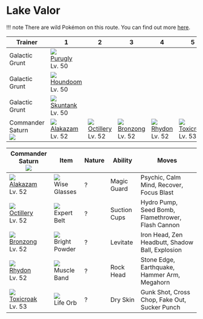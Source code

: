 # Lake Valor

!!! note
    There are wild Pokémon on this route. You can find out more [here](../../wild_pokemon/lake_valor/).


Trainer                         | 1                                | 2                                 | 3                                | 4                              | 5
---                             | ---                              | ---                               | ---                              | ---                            | ---
Galactic Grunt                  | ![][432]<br>[Purugly]<br>Lv. 50  | &nbsp;                            | &nbsp;                           | &nbsp;                         | &nbsp;
Galactic Grunt                  | ![][229]<br>[Houndoom]<br>Lv. 50 | &nbsp;                            | &nbsp;                           | &nbsp;                         | &nbsp;
Galactic Grunt                  | ![][435]<br>[Skuntank]<br>Lv. 50 | &nbsp;                            | &nbsp;                           | &nbsp;                         | &nbsp;
Commander Saturn<br>![][saturn] | ![][065]<br>[Alakazam]<br>Lv. 52 | ![][224]<br>[Octillery]<br>Lv. 52 | ![][437]<br>[Bronzong]<br>Lv. 52 | ![][112]<br>[Rhydon]<br>Lv. 52 | ![][454]<br>[Toxicroak]<br>Lv. 53

Commander Saturn<br>![][saturn]   | Item                                | Nature | Ability      | Moves
---                               | ---                                 | ---    | ---          | ---
![][065]<br>[Alakazam]<br>Lv. 52  | ![][wise-glasses]<br>Wise Glasses   | ?      | Magic Guard  | Psychic, Calm Mind, Recover, Focus Blast
![][224]<br>[Octillery]<br>Lv. 52 | ![][expert-belt]<br>Expert Belt     | ?      | Suction Cups | Hydro Pump, Seed Bomb, Flamethrower, Flash Cannon
![][437]<br>[Bronzong]<br>Lv. 52  | ![][bright-powder]<br>Bright Powder | ?      | Levitate     | Iron Head, Zen Headbutt, Shadow Ball, Explosion
![][112]<br>[Rhydon]<br>Lv. 52    | ![][muscle-band]<br>Muscle Band     | ?      | Rock Head    | Stone Edge, Earthquake, Hammer Arm, Megahorn
![][454]<br>[Toxicroak]<br>Lv. 53 | ![][life-orb]<br>Life Orb           | ?      | Dry Skin     | Gunk Shot, Cross Chop, Fake Out, Sucker Punch

[Alakazam]: ../../pokemon_changes/065/
[Rhydon]: ../../pokemon_changes/112/
[Octillery]: ../../pokemon_changes/224/
[Houndoom]: ../../pokemon_changes/229/
[Purugly]: ../../pokemon_changes/432/
[Skuntank]: ../../pokemon_changes/435/
[Bronzong]: ../../pokemon_changes/437/
[Toxicroak]: ../../pokemon_changes/454/
[bright-powder]: ../img/items/bright-powder.png
[expert-belt]: ../img/items/expert-belt.png
[life-orb]: ../img/items/life-orb.png
[muscle-band]: ../img/items/muscle-band.png
[wise-glasses]: ../img/items/wise-glasses.png
[065]: ../img/pokemon/065.png
[112]: ../img/pokemon/112.png
[224]: ../img/pokemon/224.png
[229]: ../img/pokemon/229.png
[432]: ../img/pokemon/432.png
[435]: ../img/pokemon/435.png
[437]: ../img/pokemon/437.png
[454]: ../img/pokemon/454.png
[saturn]: ../img/trainer/saturn.png

